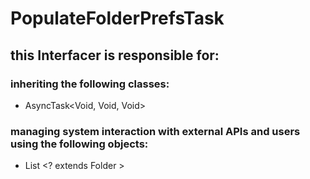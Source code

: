 # PopulateFolderPrefsTask
## this Interfacer is responsible for: 
### inheriting the following classes: 
* AsyncTask<Void, Void, Void>
### managing system interaction with external APIs and users using the following objects: 
* List <? extends Folder >
